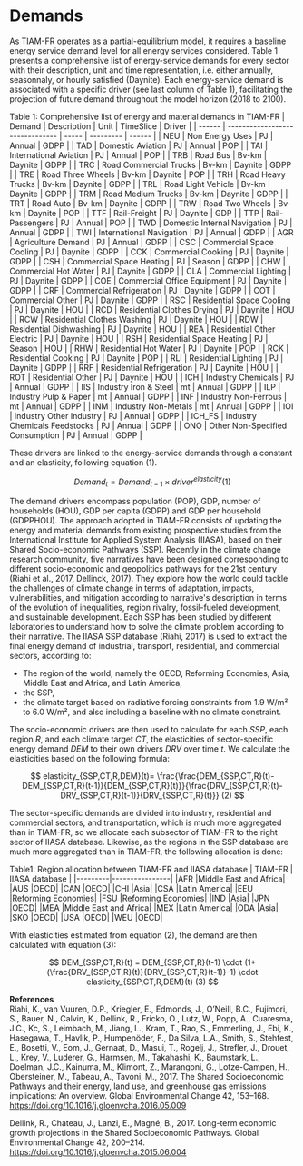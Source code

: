 # Demands

As TIAM-FR operates as a partial-equilibrium model, it requires a baseline energy service demand level for all energy services considered. Table 1 presents a comprehensive list of energy-service demands for every sector with their description, unit and time representation, i.e. either annually, seasonnaly, or hourly satisfied (Daynite). Each energy-service demand is associated with a specific driver (see last column of Table 1), facilitating the projection of future demand throughout the model horizon (2018 to 2100).

Table 1: Comprehensive list of energy and material demands in TIAM-FR
| Demand | Description                     | Unit  | TimeSlice | Driver |
| ------ | ------------------------------- | ----- | --------- | ------ |
| NEU    | Non Energy Uses                 | PJ    | Annual    | GDPP   |
| TAD    | Domestic Aviation               | PJ    | Annual    | POP    |
| TAI    | International Aviation          | PJ    | Annual    | POP    |
| TRB    | Road Bus                        | Bv-km | Daynite   | GDPP   |
| TRC    | Road Commercial Trucks          | Bv-km | Daynite   | GDPP   |
| TRE    | Road Three Wheels               | Bv-km | Daynite   | POP    |
| TRH    | Road Heavy Trucks               | Bv-km | Daynite   | GDPP   |
| TRL    | Road Light Vehicle              | Bv-km | Daynite   | GDPP   |
| TRM    | Road Medium Trucks              | Bv-km | Daynite   | GDPP   |
| TRT    | Road Auto                       | Bv-km | Daynite   | GDPP   |
| TRW    | Road Two Wheels                 | Bv-km | Daynite   | POP    |
| TTF    | Rail-Freight                    | PJ    | Daynite   | GDP    |
| TTP    | Rail-Passengers                 | PJ    | Annual    | POP    |
| TWD    | Domestic Internal Navigation    | PJ    | Annual    | GDPP   |
| TWI    | International Navigation        | PJ    | Annual    | GDPP   |
| AGR    | Agriculture Demand              | PJ    | Annual    | GDPP   |
| CSC    | Commercial Space Cooling        | PJ    | Daynite   | GDPP   |
| CCK    | Commercial Cooking              | PJ    | Daynite   | GDPP   |
| CSH    | Commercial Space Heating        | PJ    | Season    | GDPP   |
| CHW    | Commercial Hot Water            | PJ    | Daynite   | GDPP   |
| CLA    | Commercial Lighting             | PJ    | Daynite   | GDPP   |
| COE    | Commercial Office Equipment     | PJ    | Daynite   | GDPP   |
| CRF    | Commercial Refrigeration        | PJ    | Daynite   | GDPP   |
| COT    | Commercial Other                | PJ    | Daynite   | GDPP   |
| RSC    | Residential Space Cooling       | PJ    | Daynite   | HOU    |
| RCD    | Residential Clothes Drying      | PJ    | Daynite   | HOU    |
| RCW    | Residential Clothes Washing     | PJ    | Daynite   | HOU    |
| RDW    | Residential Dishwashing         | PJ    | Daynite   | HOU    |
| REA    | Residential Other  Electric     | PJ    | Daynite   | HOU    |
| RSH    | Residential Space Heating       | PJ    | Season    | HOU    |
| RHW    | Residential Hot Water           | PJ    | Daynite   | POP    |
| RCK    | Residential Cooking             | PJ    | Daynite   | POP    |
| RLI    | Residential Lighting            | PJ    | Daynite   | GDPP   |
| RRF    | Residential Refrigeration       | PJ    | Daynite   | HOU    |
| ROT    | Residential Other               | PJ    | Daynite   | HOU    |
| ICH    | Industry Chemicals              | PJ    | Annual    | GDPP   |
| IIS    | Industry Iron & Steel           | mt    | Annual    | GDPP   |
| ILP    | Industry Pulp & Paper           | mt    | Annual    | GDPP   |
| INF    | Industry Non-Ferrous            | mt    | Annual    | GDPP   |
| INM    | Industry Non-Metals             | mt    | Annual    | GDPP   |
| IOI    | Industry Other Industry         | PJ    | Annual    | GDPP   |
| ICH_FS | Industry Chemicals Feedstocks   | PJ    | Annual    | GDPP   |
| ONO    | Other Non-Specified Consumption | PJ    | Annual    | GDPP   |

These drivers are linked to the energy-service demands through a constant and an elasticity, following equation (1).

$$
Demand_{t} = Demand_{t-1} \times driver^{elasticity} (1)
$$

The demand drivers encompass population (POP), GDP, number of households (HOU), GDP per capita (GDPP) and GDP per household (GDPPHOU). The approach adopted in TIAM-FR consists of updating the energy and material demands from existing prospective studies from the International Institute for Applied System Analysis (IIASA), based on their Shared Socio-economic Pathways (SSP). Recently in the climate change research community, five narratives have been designed corresponding to different socio-economic and geopolitics pathways for the 21st century (Riahi et al., 2017, Dellinck, 2017). They explore how the world could tackle the challenges of climate change in terms of adaptation, impacts, vulnerabilities, and mitigation according to narrative's description in terms of the evolution of inequalities, region rivalry, fossil-fueled development, and sustainable development. Each SSP has been studied by different laboratories to understand how to solve the climate problem according to their narrative. The IIASA SSP database (Riahi, 2017) is used to extract the final energy demand of industrial, transport, residential, and commercial sectors, according to:

+ The region of the world, namely the OECD, Reforming Economies, Asia, Middle East and Africa, and Latin America,
+ the SSP,
+ the climate target based on radiative forcing constraints from 1.9 W/m² to 6.0 W/m², and also including a baseline with no climate constraint.

The socio-economic drivers are then used to calculate for each *SSP*, each region *R*, and each climate target *CT*, the elasticities of sector-specific energy demand *DEM* to their own drivers *DRV* over time *t*. We calculate the elasticities based on the following formula:

$$
elasticity_{SSP,CT,R,DEM}(t)= \frac{\frac{DEM_{SSP,CT,R}(t)-DEM_{SSP,CT,R}(t-1)}{DEM_{SSP,CT,R}(t)}}{\frac{DRV_{SSP,CT,R}(t)-DRV_{SSP,CT,R}(t-1)}{DRV_{SSP,CT,R}(t)}} (2)
$$

The sector-specific demands are divided into industry, residential and commercial sectors, and transportation, which is much more aggregated than in TIAM-FR, so we allocate each subsector of TIAM-FR to the right sector of IIASA database. Likewise, as the regions in the SSP database are much more aggregated than in TIAM-FR, the following allocation is done:

Table1: Region allocation between TIAM-FR and IIASA database
| TIAM-FR | IIASA database |
|---------|----------------|
|AFR      |Middle East and Africa|
|AUS      |OECD|
|CAN      |OECD|
|CHI      |Asia|
|CSA      |Latin America|
|EEU      |Reforming Economies|
|FSU      |Reforming Economies|
|IND      |Asia|
|JPN      |OECD|
|MEA      |Middle East and Africa|
|MEX      |Latin America|
|ODA      |Asia|
|SKO      |OECD|
|USA      |OECD|
|WEU      |OECD|

With elasticities estimated from equation (2), the demand are then calculated with equation (3):

$$
DEM_{SSP,CT,R}(t) = DEM_{SSP,CT,R}(t-1) \cdot (1+(\frac{DRV_{SSP,CT,R}(t)}{DRV_{SSP,CT,R}(t-1)}-1) \cdot elasticity_{SSP,CT,R,DEM}(t) (3)
$$

**References**  
Riahi, K., van Vuuren, D.P., Kriegler, E., Edmonds, J., O’Neill, B.C., Fujimori, S., Bauer, N., Calvin, K., Dellink, R., Fricko, O., Lutz, W., Popp, A., Cuaresma, J.C., Kc, S., Leimbach, M., Jiang, L., Kram, T., Rao, S., Emmerling, J., Ebi, K., Hasegawa, T., Havlik, P., Humpenöder, F., Da Silva, L.A., Smith, S., Stehfest, E., Bosetti, V., Eom, J., Gernaat, D., Masui, T., Rogelj, J., Strefler, J., Drouet, L., Krey, V., Luderer, G., Harmsen, M., Takahashi, K., Baumstark, L., Doelman, J.C., Kainuma, M., Klimont, Z., Marangoni, G., Lotze-Campen, H., Obersteiner, M., Tabeau, A., Tavoni, M., 2017. The Shared Socioeconomic Pathways and their energy, land use, and greenhouse gas emissions implications: An overview. Global Environmental Change 42, 153–168. https://doi.org/10.1016/j.gloenvcha.2016.05.009

Dellink, R., Chateau, J., Lanzi, E., Magné, B., 2017. Long-term economic growth projections in the Shared Socioeconomic Pathways. Global Environmental Change 42, 200–214. https://doi.org/10.1016/j.gloenvcha.2015.06.004
